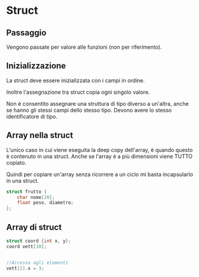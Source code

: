 # Struct

## Passaggio

Vengono passate per valore alle funzioni (non per riferimento).

## Inizializzazione

La struct deve essere inizializzata con i campi in ordine.

Inoltre l'assegnazione tra struct copia ogni singolo valore.

Non è consentito assegnare una struttura di tipo diverso a un'altra, anche se hanno
gli stessi campi dello stesso tipo. Devono avere lo stesso identificatore di tipo.

## Array nella struct

L'unico caso in cui viene eseguita la deep copy dell'array, è quando questo
è contenuto in una struct. Anche se l'array è a più dimensioni viene TUTTO
copiato.

Quindi per copiare un'array senza ricorrere a un ciclo mi basta incapsularlo in una struct.

```c++
struct frutto {
    char nome[20];
    float peso, diametro;
};
```

## Array di struct

```c++
struct coord {int x, y};
coord vett[10];


//Accesso agli elementi
vett[2].x = 3;
```